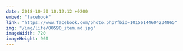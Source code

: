 ```yaml
---
date: 2018-10-30 10:12:12 +0200
embed: "facebook"
link: "https://www.facebook.com/photo.php?fbid=10156144604234865"
img: "/img/life/00590_item.md.jpg"
imageWidth: 720
imageHeight: 960
---
```

